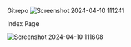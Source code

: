 Gitrepo
  ![Screenshot 2024-04-10 111241](https://github.com/saita123/newreo/assets/103350318/f98fd7c1-7c98-4296-a549-e79446374fe0)



Index Page

![Screenshot 2024-04-10 111608](https://github.com/saita123/newreo/assets/103350318/b4d86a11-a6cf-442c-985a-5763ec4533bc)
